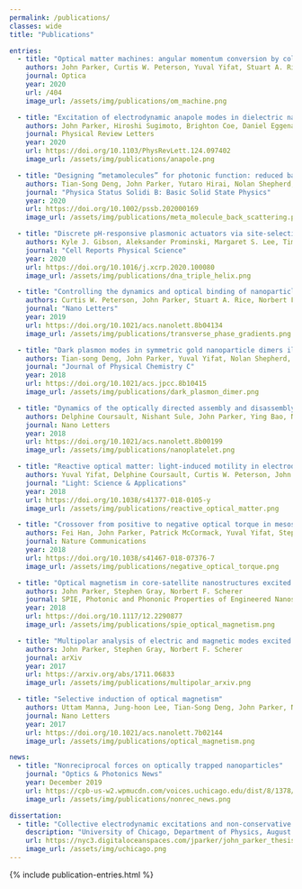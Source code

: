 ```yaml
---
permalink: /publications/
classes: wide
title: "Publications"

entries:
  - title: "Optical matter machines: angular momentum conversion by collective modes in optically bound nanoparticle arrays"
    authors: John Parker, Curtis W. Peterson, Yuval Yifat, Stuart A. Rice, Zijie Yan, Stephen K. Gray, Norbert F. Scherer
    journal: Optica
    year: 2020
    url: /404
    image_url: /assets/img/publications/om_machine.png

  - title: "Excitation of electrodynamic anapole modes in dielectric nanospheres"
    authors: John Parker, Hiroshi Sugimoto, Brighton Coe, Daniel Eggena, Minoru Fujii, Norbert F. Scherer, Stephen K. Gray, Uttam Manna
    journal: Physical Review Letters
    year: 2020
    url: https://doi.org/10.1103/PhysRevLett.124.097402
    image_url: /assets/img/publications/anapole.png

  - title: "Designing “metamolecules” for photonic function: reduced back scattering"
    authors: Tian-Song Deng, John Parker, Yutaro Hirai, Nolan Shepherd, Hiroshi Yabu, Norbert F. Scherer
    journal: "Physica Status Solidi B: Basic Solid State Physics"
    year: 2020
    url: https://doi.org/10.1002/pssb.202000169
    image_url: /assets/img/publications/meta_molecule_back_scattering.png

  - title: "Discrete pH-responsive plasmonic actuators via site-selective encoding of nanoparticles with DNA triple helix motif"
    authors: Kyle J. Gibson, Aleksander Prominski, Margaret S. Lee, Timothy M. Cronin, John Parker, Yossi Weizmann
    journal: "Cell Reports Physical Science"
    year: 2020
    url: https://doi.org/10.1016/j.xcrp.2020.100080
    image_url: /assets/img/publications/dna_triple_helix.png

  - title: "Controlling the dynamics and optical binding of nanoparticle homodimers with transverse phase gradients"
    authors: Curtis W. Peterson, John Parker, Stuart A. Rice, Norbert F. Scherer
    journal: "Nano Letters"
    year: 2019
    url: https://doi.org/10.1021/acs.nanolett.8b04134
    image_url: /assets/img/publications/transverse_phase_gradients.png

  - title: "Dark plasmon modes in symmetric gold nanoparticle dimers illuminated by focused cylindrical vector beams"
    authors: Tian-song Deng, John Parker, Yuval Yifat, Nolan Shepherd, Norbert F. Scherer
    journal: "Journal of Physical Chemistry C"
    year: 2018
    url: https://doi.org/10.1021/acs.jpcc.8b10415
    image_url: /assets/img/publications/dark_plasmon_dimer.png

  - title: "Dynamics of the optically directed assembly and disassembly of gold nanoplatelet arrays"
    authors: Delphine Coursault, Nishant Sule, John Parker, Ying Bao, Norbert F. Scherer
    journal: Nano Letters
    year: 2018
    url: https://doi.org/10.1021/acs.nanolett.8b00199
    image_url: /assets/img/publications/nanoplatelet.png

  - title: "Reactive optical matter: light-induced motility in electrodynamically asymmetric nano-scale scatterers"
    authors: Yuval Yifat, Delphine Coursault, Curtis W. Peterson, John Parker, Ying Bao, Stephen K. Gray, Stuart A. Rice, Norbert F. Scherer
    journal: "Light: Science & Applications"
    year: 2018
    url: https://doi.org/10.1038/s41377-018-0105-y
    image_url: /assets/img/publications/reactive_optical_matter.png

  - title: "Crossover from positive to negative optical torque in mesoscale optical matter"
    authors: Fei Han, John Parker, Patrick McCormack, Yuval Yifat, Stephen K. Gray, Norbert F. Scherer, Zijie Yan
    journal: Nature Communications
    year: 2018
    url: https://doi.org/10.1038/s41467-018-07376-7
    image_url: /assets/img/publications/negative_optical_torque.png

  - title: "Optical magnetism in core-satellite nanostructures excited by vector beams"
    authors: John Parker, Stephen Gray, Norbert F. Scherer
    journal: SPIE, Photonic and Phononic Properties of Engineered Nanostructures VIII
    year: 2018
    url: https://doi.org/10.1117/12.2290877
    image_url: /assets/img/publications/spie_optical_magnetism.png

  - title: "Multipolar analysis of electric and magnetic modes excited by vector beams in core-satellite nano-structures"
    authors: John Parker, Stephen Gray, Norbert F. Scherer
    journal: arXiv
    year: 2017
    url: https://arxiv.org/abs/1711.06833
    image_url: /assets/img/publications/multipolar_arxiv.png

  - title: "Selective induction of optical magnetism"
    authors: Uttam Manna, Jung-hoon Lee, Tian-Song Deng, John Parker, Nolan Shepherd, Yossi Weizmann, Norbert F. Scherer
    journal: Nano Letters
    year: 2017
    url: https://doi.org/10.1021/acs.nanolett.7b02144
    image_url: /assets/img/publications/optical_magnetism.png

news:
  - title: "Nonreciprocal forces on optically trapped nanoparticles"
    journal: "Optics & Photonics News"
    year: December 2019
    url: https://cpb-us-w2.wpmucdn.com/voices.uchicago.edu/dist/8/1378/files/2020/02/35_OPN_12_19.pdf
    image_url: /assets/img/publications/nonrec_news.png

dissertation:
  - title: "Collective electrodynamic excitations and non-conservative dynamics in optical matter and meta-atom systems"
    description: "University of Chicago, Department of Physics, August 2020"
    url: https://nyc3.digitaloceanspaces.com/jparker/john_parker_thesis.pdf
    image_url: /assets/img/uchicago.png
---
```


{% include publication-entries.html %}

